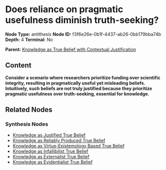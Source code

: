 # Does reliance on pragmatic usefulness diminish truth-seeking?

**Node Type:** antithesis
**Node ID:** f3f6e26e-0b1f-4437-ab26-0bb179bba74b
**Depth:** 4
**Terminal:** No

**Parent:** [Knowledge as True Belief with Contextual Justification](knowledge-as-true-belief-with-contextual-justification-synthesis-ee33234f-d114-4b84-b6ce-b9aeee9dd76f.md)

## Content

**Consider a scenario where researchers prioritize funding over scientific integrity, resulting in pragmatically useful yet misleading beliefs. Intuitively, such beliefs are not truly justified because they prioritize pragmatic usefulness over truth-seeking, essential for knowledge.**

## Related Nodes

### Synthesis Nodes

- [Knowledge as Justified True Belief](knowledge-as-justified-true-belief-synthesis-01d08d8a-515b-4c19-84dc-08db392bfd93.md)
- [Knowledge as Reliably Produced True Belief](knowledge-as-reliably-produced-true-belief-synthesis-d9518447-1df3-4e48-be30-b3de65719a85.md)
- [Knowledge as Virtue-Epistemology Based True Belief](knowledge-as-virtue-epistemology-based-true-belief-synthesis-4a1c8466-2cdf-42d4-aa1c-5cdb70546dbd.md)
- [Knowledge as Infallibilist True Belief](knowledge-as-infallibilist-true-belief-synthesis-52c7cdf9-cbd9-4284-bd7a-4c6bf9fa82b1.md)
- [Knowledge as Externalist True Belief](knowledge-as-externalist-true-belief-synthesis-270af8ad-3e9e-45d9-b9e6-966cfcae5ca4.md)
- [Knowledge as Evidentialist True Belief](knowledge-as-evidentialist-true-belief-synthesis-439eb76d-bb36-413b-a306-e72c7e77347b.md)
